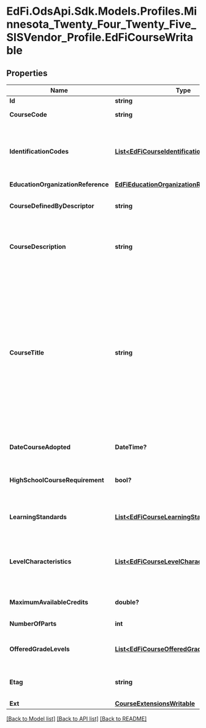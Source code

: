 # EdFi.OdsApi.Sdk.Models.Profiles.Minnesota_Twenty_Four_Twenty_Five_SISVendor_Profile.EdFiCourseWritable

## Properties

Name | Type | Description | Notes
------------ | ------------- | ------------- | -------------
**Id** | **string** |  | [optional] 
**CourseCode** | **string** | A unique alphanumeric code assigned to a course. | 
**IdentificationCodes** | [**List&lt;EdFiCourseIdentificationCodeWritable&gt;**](EdFiCourseIdentificationCodeWritable.md) | An unordered collection of courseIdentificationCodes. The code that identifies the organization of subject matter and related learning experiences provided for the instruction of students. | 
**EducationOrganizationReference** | [**EdFiEducationOrganizationReference**](EdFiEducationOrganizationReference.md) |  | 
**CourseDefinedByDescriptor** | **string** | Specifies whether the course was defined by the SEA, LEA, School, or national organization. | [optional] 
**CourseDescription** | **string** | A description of the content standards and goals covered in the course. Reference may be made to state or national content standards. | [optional] 
**CourseTitle** | **string** | The descriptive name given to a course of study offered in a school or other institution or organization. In departmentalized classes at the elementary, secondary, and postsecondary levels (and for staff development activities), this refers to the name by which a course is identified (e.g., American History, English III). For elementary and other non-departmentalized classes, it refers to any portion of the instruction for which a grade or report is assigned (e.g., reading, composition, spelling, and language arts). | 
**DateCourseAdopted** | **DateTime?** | Date the course was adopted by the education agency. | [optional] 
**HighSchoolCourseRequirement** | **bool?** | An indication that this course may satisfy high school graduation requirements in the course&#39;s subject area. | [optional] 
**LearningStandards** | [**List&lt;EdFiCourseLearningStandardWritable&gt;**](EdFiCourseLearningStandardWritable.md) | An unordered collection of courseLearningStandards. Learning standard(s) to be taught by the course. | [optional] 
**LevelCharacteristics** | [**List&lt;EdFiCourseLevelCharacteristicWritable&gt;**](EdFiCourseLevelCharacteristicWritable.md) | An unordered collection of courseLevelCharacteristics. The type of specific program or designation with which the course is associated (e.g., AP, IB, Dual Credit, CTE). | [optional] 
**MaximumAvailableCredits** | **double?** | The value of credits or units of value awarded for the completion of a course. | [optional] 
**NumberOfParts** | **int** | The number of parts identified for a course. | 
**OfferedGradeLevels** | [**List&lt;EdFiCourseOfferedGradeLevelWritable&gt;**](EdFiCourseOfferedGradeLevelWritable.md) | An unordered collection of courseOfferedGradeLevels. The grade levels in which the course is offered. | [optional] 
**Etag** | **string** | A unique system-generated value that identifies the version of the resource. | [optional] 
**Ext** | [**CourseExtensionsWritable**](CourseExtensionsWritable.md) |  | [optional] 

[[Back to Model list]](../README.md#documentation-for-models) [[Back to API list]](../README.md#documentation-for-api-endpoints) [[Back to README]](../README.md)

